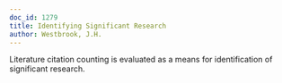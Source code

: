 ```yaml
---
doc_id: 1279
title: Identifying Significant Research
author: Westbrook, J.H.
---
```


Literature citation counting is evaluated as a
means for identification of significant research.
